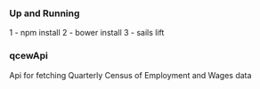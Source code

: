 ### Up and Running
1 - npm install
2 - bower install
3 - sails lift

### qcewApi
Api for fetching Quarterly Census of Employment and Wages data

